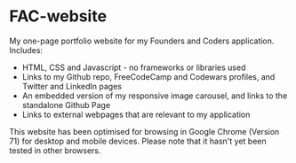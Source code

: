 # FAC-website
My one-page portfolio website for my Founders and Coders application. Includes:

- HTML, CSS and Javascript - no frameworks or libraries used
- Links to my Github repo, FreeCodeCamp and Codewars profiles, and Twitter and LinkedIn pages
- An embedded version of my responsive image carousel, and links to the standalone Github Page
- Links to external webpages that are relevant to my application

This website has been optimised for browsing in Google Chrome (Version 71) for desktop and mobile devices. Please note that it hasn't yet been tested in other browsers.
